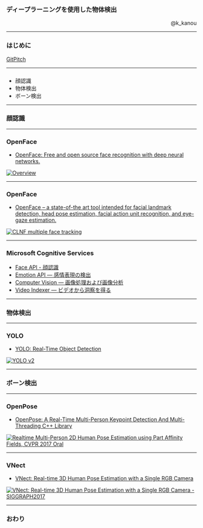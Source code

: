 ### ディープラーニングを使用した物体検出

<p align="right">
@k_kanou
</p>

---


### はじめに

[GitPitch](https://gitpitch.com/lvisdd/object-detection-using-deep-learning "GitPitch")


---


### 

* 顔認識
* 物体検出
* ボーン検出

---


### 顔認識


---


### OpenFace

* <a href="https://cmusatyalab.github.io/openface/">OpenFace: Free and open source face recognition with deep neural networks.</a>

[![Overview
](https://raw.githubusercontent.com/cmusatyalab/openface/master/images/summary.jpg)](https://raw.githubusercontent.com/cmusatyalab/openface/master/images/summary.jpg)


---


### OpenFace

* <a href="https://github.com/TadasBaltrusaitis/OpenFace">OpenFace – a state-of-the art tool intended for facial landmark detection, head pose estimation, facial action unit recognition, and eye-gaze estimation.</a>

[![CLNF multiple face tracking
](http://img.youtube.com/vi/V7rV0uy7heQ/0.jpg)](https://www.youtube.com/watch?v=V7rV0uy7heQ)


---

### Microsoft Cognitive Services


* <a href="https://azure.microsoft.com/ja-jp/services/cognitive-services/face/">Face API - 顔認識</a>
* <a href="https://azure.microsoft.com/ja-jp/services/cognitive-services/emotion/">Emotion API — 感情表現の検出</a>
* <a href="https://azure.microsoft.com/ja-jp/services/cognitive-services/computer-vision/">Computer Vision — 画像処理および画像分析</a>
* <a href="https://azure.microsoft.com/ja-jp/services/cognitive-services/video-indexer/">Video Indexer — ビデオから洞察を得る</a>


---


### 物体検出


---


### YOLO

* <a href="https://pjreddie.com/darknet/yolo/">YOLO: Real-Time Object Detection</a>

[![YOLO v2
](http://img.youtube.com/vi/VOC3huqHrss/0.jpg)](https://www.youtube.com/watch?v=VOC3huqHrss)

---


### ボーン検出


---


### OpenPose

* <a href="https://github.com/CMU-Perceptual-Computing-Lab/openpose">OpenPose: A Real-Time Multi-Person Keypoint Detection And Multi-Threading C++ Library</a>

[![Realtime Multi-Person 2D Human Pose Estimation using Part Affinity Fields, CVPR 2017 Oral
](http://img.youtube.com/vi/pW6nZXeWlGM/0.jpg)](https://www.youtube.com/watch?v=pW6nZXeWlGM)


---


### VNect

* <a href="http://gvv.mpi-inf.mpg.de/projects/VNect/">VNect: Real-time 3D Human Pose Estimation with a Single RGB Camera</a>

[![VNect: Real-time 3D Human Pose Estimation with a Single RGB Camera - SIGGRAPH2017
](http://img.youtube.com/vi/W1ZNFfftx2E/0.jpg)](https://www.youtube.com/watch?v=W1ZNFfftx2E)

---

### おわり


